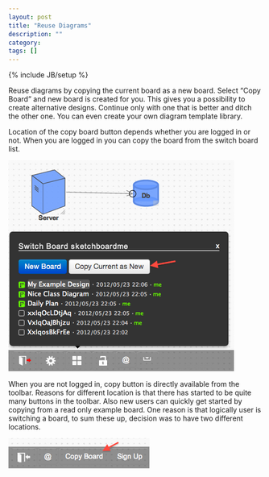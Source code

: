 ```yaml
---
layout: post
title: "Reuse Diagrams"
description: ""
category: 
tags: []
---
```

{% include JB/setup %}

Reuse diagrams by copying the current board as a new board. Select “Copy Board” and new board is created for you. This gives you a possibility to create alternative designs. Continue only with one that is better and ditch the other one. You can even create your own diagram template library.

Location of the copy board button depends whether you are logged in or not. When you are logged in you can copy the board from the switch board list. 

![Copy Board - Logged In](/images/copyboard-loggedin.png)

When you are not logged in, copy button is directly available from the toolbar. Reasons for different location is that there has started to be quite many buttons in the toolbar. Also new users can quickly get started by copying from a read only example board. One reason is that logically user is switching a board, to sum these up, decision was to have two different locations.

![Copy Board - Not Logged In](/images/copyboard-notlogged.png)

